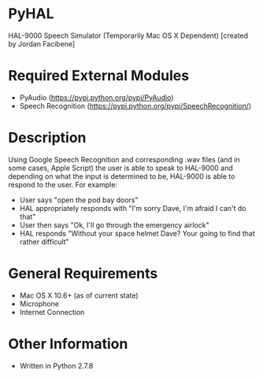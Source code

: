 PyHAL
=====

HAL-9000 Speech Simulator (Temporarily Mac OS X Dependent) [created by Jordan Facibene]

Required External Modules
=====
- PyAudio (https://pypi.python.org/pypi/PyAudio)
- Speech Recognition (https://pypi.python.org/pypi/SpeechRecognition/)

Description
=====
Using Google Speech Recognition and corresponding .wav files (and in some cases, Apple Script) the user is able to speak to HAL-9000 and depending on what the input is determined to be, HAL-9000 is able to respond to the user.
For example: 
- User says "open the pod bay doors"
- HAL appropriately responds with "I'm sorry Dave, I'm afraid I can't do that"
- User then says "Ok, I'll go through the emergency airlock"
- HAL responds "Without your space helmet Dave? Your going to find that rather difficult"

General Requirements
=====
- Mac OS X 10.6+ (as of current state)
- Microphone
- Internet Connection

Other Information
=====
- Written in Python 2.7.8
